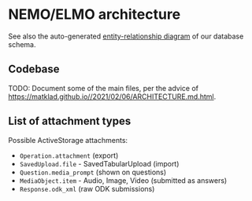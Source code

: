 # NEMO/ELMO architecture

See also the auto-generated [entity-relationship diagram](erd.pdf) of our database schema.

## Codebase

TODO: Document some of the main files,
per the advice of <https://matklad.github.io//2021/02/06/ARCHITECTURE.md.html>.

## List of attachment types

Possible ActiveStorage attachments:

* `Operation.attachment` (export)
* `SavedUpload.file` - SavedTabularUpload (import)
* `Question.media_prompt` (shown on questions)
* `MediaObject.item` - Audio, Image, Video (submitted as answers)
* `Response.odk_xml` (raw ODK submissions)
